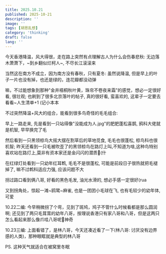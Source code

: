 ```yaml
---
title: 2025.10.21
published: 2025-10-21
description: ''
image: ''
tags: [胡思乱想]
category: 'thinking'
draft: false 
lang: ''
---
```


今天香港降温，风大得很，走在路上突然有点理解古人为什么会伤春悲秋: 无边落木萧萧下，~到乡翻似烂柯人~, 不尽长江滚滚来

当然这在南方不成立，因为南方没有春秋，只有夏冬: 虽然说降温, 但是早上的叶子一片也没有掉，也还是绿的，连花瓣都没动弹

嘛，不过能想象到那种"金井梧桐秋叶黄，珠帘不卷夜来霜"的感觉，想必一定很好看, 很壮观; 也刷到了很多北京落叶的帖子, 真的很好看, 蛮喜欢的, 这辈子一定要去看看~人生清单+1 (记小本本

不过突然降温+风大的组合，能看到很多鸟奇怪的毛毛组合: 

早上一路走来, 先是看到一只站得像"没能成为人.jpg"的肥肥蓬松喜鹊, 鸦科大佬就是机智, 早早换完了毛

然后看到一只黑领椋鸟大摇大摆在割草后的草地觅食, 毛毛也很蓬松, 椋鸟科也很机智; 昨天还看到一只毛被吹歪了的黑领椋鸟在路灯上叫,不知道为啥,这种鸟特别喜欢站在路灯上,莫非有资本家还是金闪闪的潜质🤔(什

在红绿灯处看到一只幼年红耳鹎, 毛毛不是很蓬松, 可能是前段日子很热就把毛褪掉了, 嘛不过鹎科适应力强, 应该问题不大

拐过路口看到俩八哥, 好看的黑色毛发, 油光水滑的, 想必手感一定很好(rua

又到拐角处，惊起一滩~鸥鹭~麻雀, 也是一团团小毛球在飞, 也有毛较少的幼年体, 可爱

10.22二编: 今早稍微拐了个弯，见到了斑鸠，鸠子不管什么时候看都是那么圆润啊; 还见到了两只毛茸茸的幼年八哥，按理说香港只有家八哥和八哥，但是这两只怎么看起来那么像爪哇八哥呢🤔神奇

10.23三编: 上面看错了，是林八哥，今天还凑近看了一下(林八哥: 讨厌没有边界感的人类)，那种眼眶就是典型的林八哥

PS. 这种天气就适合在被窝里冬眠